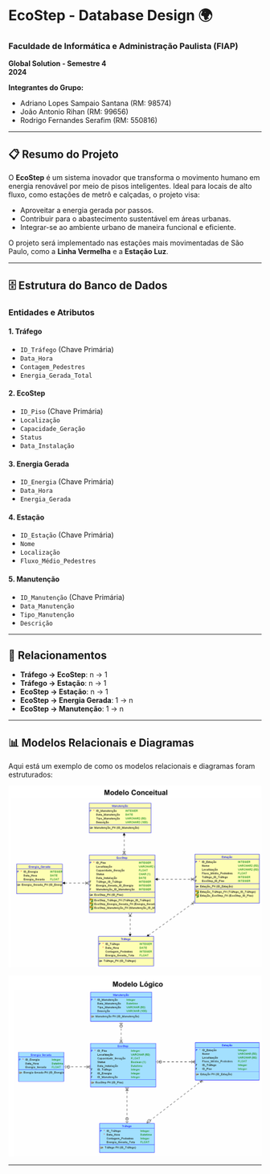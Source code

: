 # EcoStep - Database Design 🌍

### Faculdade de Informática e Administração Paulista (FIAP)  
**Global Solution - Semestre 4**  
**2024**  

**Integrantes do Grupo:**  
- Adriano Lopes Sampaio Santana (RM: 98574)  
- João Antonio Rihan (RM: 99656)  
- Rodrigo Fernandes Serafim (RM: 550816)  

---

## 📋 Resumo do Projeto  
O **EcoStep** é um sistema inovador que transforma o movimento humano em energia renovável por meio de pisos inteligentes. Ideal para locais de alto fluxo, como estações de metrô e calçadas, o projeto visa:  
- Aproveitar a energia gerada por passos.  
- Contribuir para o abastecimento sustentável em áreas urbanas.  
- Integrar-se ao ambiente urbano de maneira funcional e eficiente.  

O projeto será implementado nas estações mais movimentadas de São Paulo, como a **Linha Vermelha** e a **Estação Luz**.

---

## 🗄️ Estrutura do Banco de Dados  

### **Entidades e Atributos**  
#### 1. **Tráfego**  
- `ID_Tráfego` (Chave Primária)  
- `Data_Hora`  
- `Contagem_Pedestres`  
- `Energia_Gerada_Total`  

#### 2. **EcoStep**  
- `ID_Piso` (Chave Primária)  
- `Localização`  
- `Capacidade_Geração`  
- `Status`  
- `Data_Instalação`  

#### 3. **Energia Gerada**  
- `ID_Energia` (Chave Primária)  
- `Data_Hora`  
- `Energia_Gerada`  

#### 4. **Estação**  
- `ID_Estação` (Chave Primária)  
- `Nome`  
- `Localização`  
- `Fluxo_Médio_Pedestres`  

#### 5. **Manutenção**  
- `ID_Manutenção` (Chave Primária)  
- `Data_Manutenção`  
- `Tipo_Manutenção`  
- `Descrição`  

---

## 🔗 Relacionamentos  
- **Tráfego → EcoStep**: n → 1  
- **Tráfego → Estação**: n → 1  
- **EcoStep → Estação**: n → 1  
- **EcoStep → Energia Gerada**: 1 → n  
- **EcoStep → Manutenção**: 1 → n  

---

## 📊 Modelos Relacionais e Diagramas  
Aqui está um exemplo de como os modelos relacionais e diagramas foram estruturados:  

![Imagem 1](img/1.png)

![Imagem 2](img/2.png)

---

